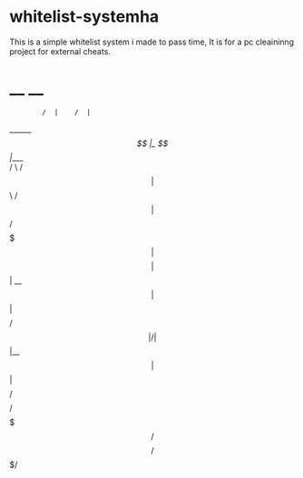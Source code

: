 # whitelist-systemha



This is a simple whitelist system i made to pass time, It is for a pc cleaininng project for external cheats.

#             __      __       
            /  |    /  |      
  ______   _$$ |_   $$ |____  
 /      \ / $$   |  $$      \ 
/$$$$$$  |$$$$$$/   $$$$$$$  |
$$    $$ |  $$ | __ $$ |  $$ |
$$$$$$$$/   $$ |/  |$$ |__$$ |
$$       |  $$  $$/ $$    $$/ 
 $$$$$$$/    $$$$/  $$$$$$$/  
                              
                              
                              
